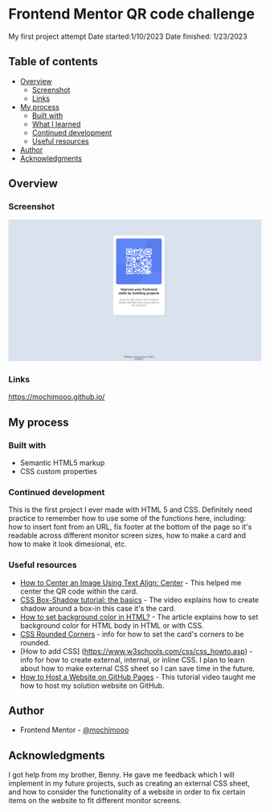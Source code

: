 # Frontend Mentor QR code challenge
 My first project attempt
 Date started:1/10/2023
 Date finished: 1/23/2023

## Table of contents

- [Overview](#overview)
  - [Screenshot](#screenshot)
  - [Links](#links)
- [My process](#my-process)
  - [Built with](#built-with)
  - [What I learned](#what-i-learned)
  - [Continued development](#continued-development)
  - [Useful resources](#useful-resources)
- [Author](#author)
- [Acknowledgments](#acknowledgments)

## Overview

### Screenshot

![Screenshot of my finished website](./Screenshot/screenshot.png)

### Links
https://mochimooo.github.io/

## My process

### Built with

- Semantic HTML5 markup
- CSS custom properties

### Continued development

This is the first project I ever made with HTML 5 and CSS. Definitely need practice to remember how to use some of the functions here, including: how to insert font from an URL, fix footer at the bottom of the page so it's readable across different monitor screen sizes, how to make a card and how to make it look dimesional, etc.

### Useful resources

- [How to Center an Image Using Text Align: Center](https://www.freecodecamp.org/news/how-to-center-an-image-using-text-align/) - This helped me center the QR code within the card.
- [CSS Box-Shadow tutorial: the basics](https://www.youtube.com/watch?v=-JNRQ5HjNeI&ab_channel=KevinPowell) - The video explains how to create shadow around a box-in this case it's the card.
- [How to set background color in HTML?](https://www.tutorialspoint.com/How-to-set-background-color-in-HTML) - The article explains how to set background color for HTML body in HTML or with CSS.
- [CSS Rounded Corners](https://www.w3schools.com/css/css3_borders.asp) - info for how to set the card's corners to be rounded.
- [How to add CSS] (https://www.w3schools.com/css/css_howto.asp) - info for how to create external, internal, or inline CSS. I plan to learn about how to make external CSS sheet so I can save time in the future.
- [How to Host a Website on GitHub Pages](https://www.youtube.com/watch?app=desktop&v=I-yT2Err6PE&ab_channel=KahanDataSolutions) - This tutorial video taught me how to host my solution website on GitHub.

## Author
- Frontend Mentor - [@mochimooo](https://www.frontendmentor.io/profile/mochimooo)

## Acknowledgments

I got help from my brother, Benny. He gave me feedback which I will implement in my future projects, such as creating an external CSS sheet, and how to consider the functionality of a website in order to fix certain items on the website to fit different monitor screens.
